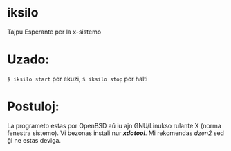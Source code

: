 # iksilo
Tajpu Esperante per la x-sistemo

# Uzado:
`$ iksilo start` por ekuzi, `$ iksilo stop` por halti

# Postuloj:
La programeto estas por OpenBSD aŭ iu ajn GNU/Linukso rulante X (norma fenestra sistemo). Vi bezonas instali nur ***xdotool***. Mi rekomendas *dzen2* sed ĝi ne estas deviga.
